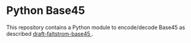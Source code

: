 # Python Base45

This repository contains a Python module to encode/decode Base45 as described [draft-faltstrom-base45 ](https://datatracker.ietf.org/doc/draft-faltstrom-base45/).

